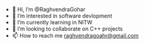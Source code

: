 - 👋 Hi, I’m @RaghvendraGohar
- 👀 I’m interested in software devlopment
- 🌱 I’m currently learning in NITW
- 💞️ I’m looking to collaborate on C++ projects
- 📫 How to reach me raghvendragoahr@gmail.com

<!---
RaghvendraGohar/RaghvendraGohar is a ✨ special ✨ repository because its `README.md` (this file) appears on your GitHub profile.
You can click the Preview link to take a look at your changes.
--->

